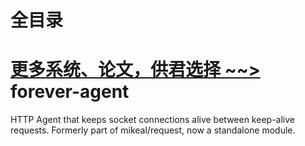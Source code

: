 # 全目录

[更多系统、论文，供君选择 ~~>](https://www.bitwise.net.cn)
forever-agent
=============

HTTP Agent that keeps socket connections alive between keep-alive requests. Formerly part of mikeal/request, now a standalone module.
